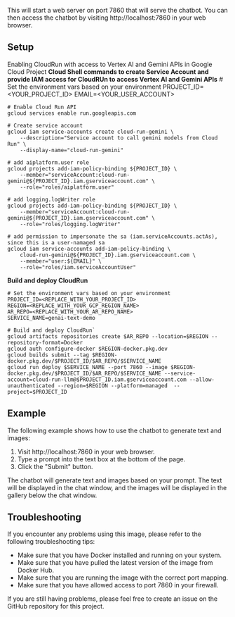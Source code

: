 
This will start a web server on port 7860 that will serve the chatbot. You can then access the chatbot by visiting http://localhost:7860 in your web browser.

## Setup
Enabling CloudRun with access to Vertex AI and Gemini APIs in Google Cloud Project
**Cloud Shell commands to create Service Account and provide IAM access for CloudRUn to access Vertex AI and Gemini APIs** 
    # Set the environment vars based on your environment
    PROJECT_ID=<YOUR_PROJECT_ID>
    EMAIL=<YOUR_USER_ACCOUNT>

    # Enable Cloud Run API
    gcloud services enable run.googleapis.com

    # Create service account
    gcloud iam service-accounts create cloud-run-gemini \
        --description="Service account to call gemini models from Cloud Run" \
        --display-name="cloud-run-gemini"

    # add aiplatform.user role
    gcloud projects add-iam-policy-binding ${PROJECT_ID} \
        --member="serviceAccount:cloud-run-gemini@${PROJECT_ID}.iam.gserviceaccount.com" \
        --role="roles/aiplatform.user"

    # add logging.logWriter role
    gcloud projects add-iam-policy-binding ${PROJECT_ID} \
        --member="serviceAccount:cloud-run-gemini@${PROJECT_ID}.iam.gserviceaccount.com" \
        --role="roles/logging.logWriter"

    # add permission to impersonate the sa (iam.serviceAccounts.actAs), since this is a user-namaged sa
    gcloud iam service-accounts add-iam-policy-binding \
        cloud-run-gemini@${PROJECT_ID}.iam.gserviceaccount.com \
        --member="user:${EMAIL}" \
        --role="roles/iam.serviceAccountUser"

**Build and deploy CloudRun** 

    # Set the environment vars based on your environment
    PROJECT_ID=<REPLACE_WITH_YOUR_PROJECT_ID>
    REGION=<REPLACE_WITH_YOUR_GCP_REGION_NAME>
    AR_REPO=<REPLACE_WITH_YOUR_AR_REPO_NAME>
    SERVICE_NAME=genai-text-demo

    # Build and deploy CloudRun`
    gcloud artifacts repositories create $AR_REPO --location=$REGION --repository-format=Docker
    gcloud auth configure-docker $REGION-docker.pkg.dev
    gcloud builds submit --tag $REGION-docker.pkg.dev/$PROJECT_ID/$AR_REPO/$SERVICE_NAME
    gcloud run deploy $SERVICE_NAME --port 7860 --image $REGION-docker.pkg.dev/$PROJECT_ID/$AR_REPO/$SERVICE_NAME --service-account=cloud-run-llm@$PROJECT_ID.iam.gserviceaccount.com --allow-unauthenticated --region=$REGION --platform=managed  --project=$PROJECT_ID

## Example

The following example shows how to use the chatbot to generate text and images:

1. Visit http://localhost:7860 in your web browser.
2. Type a prompt into the text box at the bottom of the page.
3. Click the "Submit" button.

The chatbot will generate text and images based on your prompt. The text will be displayed in the chat window, and the images will be displayed in the gallery below the chat window.

## Troubleshooting

If you encounter any problems using this image, please refer to the following troubleshooting tips:

* Make sure that you have Docker installed and running on your system.
* Make sure that you have pulled the latest version of the image from Docker Hub.
* Make sure that you are running the image with the correct port mapping.
* Make sure that you have allowed access to port 7860 in your firewall.

If you are still having problems, please feel free to create an issue on the GitHub repository for this project.
